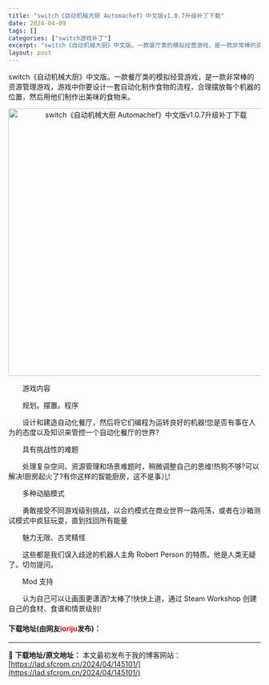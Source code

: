 ```yaml
---
title: "switch《自动机械大厨 Automachef》中文版v1.0.7升级补丁下载"
date: 2024-04-09
tags: []
categories: ["switch游戏补丁"]
excerpt: "switch《自动机械大厨》中文版。一款餐厅类的模拟经营游戏，是一款非常棒的资源管理游戏，游戏中你要设计一套自动化制作食物的流程，合理摆放每个机器的位置，然后用他们制作出美味的食物来。 　　游戏内容 　　规划。摆置。程序 　　设计和建造自动化餐厅，然后将它们编程为运转良好的机器!您是否有事在人为的态&hellip;"
layout: post
---
```


 <p>switch《自动机械大厨》中文版。一款餐厅类的模拟经营游戏，是一款非常棒的资源管理游戏，游戏中你要设计一套自动化制作食物的流程，合理摆放每个机器的位置，然后用他们制作出美味的食物来。</p> <p align="center"><img align="" border="0" src="https://lad.sfcrom.cn/wp-content/uploads/2024/04/20240409_661544d963a55.webp" width="534" alt="switch《自动机械大厨 Automachef》中文版v1.0.7升级补丁下载" /></p> <p>　　游戏内容</p> <p>　　规划。摆置。程序</p> <p>　　设计和建造自动化餐厅，然后将它们编程为运转良好的机器!您是否有事在人为的态度以及知识来管控一个自动化餐厅的世界?</p> <p>　　具有挑战性的难题</p> <p>　　处理复杂空间、资源管理和场景难题时，稍微调整自己的思维!热狗不够?可以解决!厨房起火了?有你这样的智能厨房，这不是事儿!</p> <p>　　多种动脑模式</p> <p>　　勇敢接受不同游戏级别挑战，以合约模式在商业世界一路闯荡，或者在沙箱测试模式中疯狂玩耍，直到找回所有能量</p> <p>　　魅力无限、古灵精怪</p> <p>　　这些都是我们误入歧途的机器人主角 Robert Person 的特质。他是人类无疑了。切勿提问。</p> <p>　　Mod 支持</p> <p>　　认为自己可以让画面更潇洒?太棒了!快快上道，通过 Steam Workshop 创建自己的食材、食谱和情景级别!</p> <p><h4>下载地址(由网友<font color="red">ioriju</font>发布)：</h4></p> 

---
📖 **下载地址/原文地址：** 本文最初发布于我的博客网站：[https://lad.sfcrom.cn/2024/04/145101/](https://lad.sfcrom.cn/2024/04/145101/)
